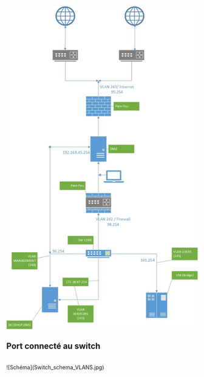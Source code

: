 ![Schéma](Schéma_Réseau.jpg)
</br>
## Port connecté au switch
</br>
![Schéma](Switch_schema_VLANS.jpg)